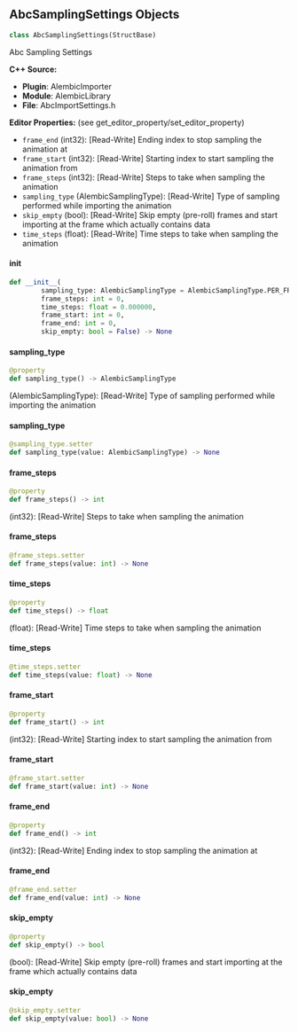 ## AbcSamplingSettings Objects

```python
class AbcSamplingSettings(StructBase)
```

Abc Sampling Settings

**C++ Source:**

- **Plugin**: AlembicImporter
- **Module**: AlembicLibrary
- **File**: AbcImportSettings.h

**Editor Properties:** (see get_editor_property/set_editor_property)

- ``frame_end`` (int32):  [Read-Write] Ending index to stop sampling the animation at
- ``frame_start`` (int32):  [Read-Write] Starting index to start sampling the animation from
- ``frame_steps`` (int32):  [Read-Write] Steps to take when sampling the animation
- ``sampling_type`` (AlembicSamplingType):  [Read-Write] Type of sampling performed while importing the animation
- ``skip_empty`` (bool):  [Read-Write] Skip empty (pre-roll) frames and start importing at the frame which actually contains data
- ``time_steps`` (float):  [Read-Write] Time steps to take when sampling the animation

<a id="unreal.AbcSamplingSettings.__init__"></a>

#### __init__

```python
def __init__(
        sampling_type: AlembicSamplingType = AlembicSamplingType.PER_FRAME,
        frame_steps: int = 0,
        time_steps: float = 0.000000,
        frame_start: int = 0,
        frame_end: int = 0,
        skip_empty: bool = False) -> None
```

<a id="unreal.AbcSamplingSettings.sampling_type"></a>

#### sampling_type

```python
@property
def sampling_type() -> AlembicSamplingType
```

(AlembicSamplingType):  [Read-Write] Type of sampling performed while importing the animation

<a id="unreal.AbcSamplingSettings.sampling_type"></a>

#### sampling_type

```python
@sampling_type.setter
def sampling_type(value: AlembicSamplingType) -> None
```

<a id="unreal.AbcSamplingSettings.frame_steps"></a>

#### frame_steps

```python
@property
def frame_steps() -> int
```

(int32):  [Read-Write] Steps to take when sampling the animation

<a id="unreal.AbcSamplingSettings.frame_steps"></a>

#### frame_steps

```python
@frame_steps.setter
def frame_steps(value: int) -> None
```

<a id="unreal.AbcSamplingSettings.time_steps"></a>

#### time_steps

```python
@property
def time_steps() -> float
```

(float):  [Read-Write] Time steps to take when sampling the animation

<a id="unreal.AbcSamplingSettings.time_steps"></a>

#### time_steps

```python
@time_steps.setter
def time_steps(value: float) -> None
```

<a id="unreal.AbcSamplingSettings.frame_start"></a>

#### frame_start

```python
@property
def frame_start() -> int
```

(int32):  [Read-Write] Starting index to start sampling the animation from

<a id="unreal.AbcSamplingSettings.frame_start"></a>

#### frame_start

```python
@frame_start.setter
def frame_start(value: int) -> None
```

<a id="unreal.AbcSamplingSettings.frame_end"></a>

#### frame_end

```python
@property
def frame_end() -> int
```

(int32):  [Read-Write] Ending index to stop sampling the animation at

<a id="unreal.AbcSamplingSettings.frame_end"></a>

#### frame_end

```python
@frame_end.setter
def frame_end(value: int) -> None
```

<a id="unreal.AbcSamplingSettings.skip_empty"></a>

#### skip_empty

```python
@property
def skip_empty() -> bool
```

(bool):  [Read-Write] Skip empty (pre-roll) frames and start importing at the frame which actually contains data

<a id="unreal.AbcSamplingSettings.skip_empty"></a>

#### skip_empty

```python
@skip_empty.setter
def skip_empty(value: bool) -> None
```

<a id="unreal.AbcNormalGenerationSettings"></a>